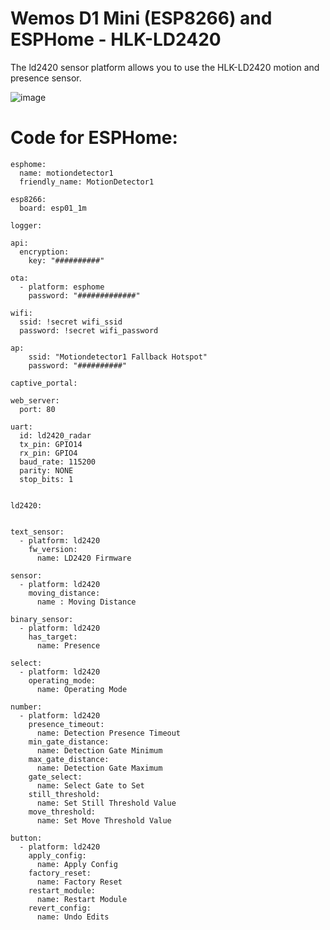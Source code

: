 # Wemos D1 Mini (ESP8266) and ESPHome - HLK-LD2420
The ld2420 sensor platform allows you to use the HLK-LD2420 motion and presence sensor. 

![image](https://github.com/user-attachments/assets/639262a7-4158-4e50-a289-b5b6e71808b0)

# Code for ESPHome:
```
esphome:
  name: motiondetector1
  friendly_name: MotionDetector1

esp8266:
  board: esp01_1m

logger:

api:
  encryption:
    key: "##########"

ota:
  - platform: esphome
    password: "#############"

wifi:
  ssid: !secret wifi_ssid
  password: !secret wifi_password
  
ap:
    ssid: "Motiondetector1 Fallback Hotspot"
    password: "##########"

captive_portal:

web_server:
  port: 80

uart:
  id: ld2420_radar
  tx_pin: GPIO14
  rx_pin: GPIO4
  baud_rate: 115200
  parity: NONE
  stop_bits: 1
  
 
ld2420:
  
 
text_sensor:
  - platform: ld2420
    fw_version:
      name: LD2420 Firmware
 
sensor:
  - platform: ld2420
    moving_distance:
      name : Moving Distance
 
binary_sensor:
  - platform: ld2420
    has_target:
      name: Presence
 
select:
  - platform: ld2420
    operating_mode:
      name: Operating Mode
 
number:
  - platform: ld2420
    presence_timeout:
      name: Detection Presence Timeout
    min_gate_distance:
      name: Detection Gate Minimum
    max_gate_distance:
      name: Detection Gate Maximum
    gate_select:
      name: Select Gate to Set
    still_threshold:
      name: Set Still Threshold Value
    move_threshold:
      name: Set Move Threshold Value
        
button:
  - platform: ld2420
    apply_config:
      name: Apply Config
    factory_reset:
      name: Factory Reset
    restart_module:
      name: Restart Module
    revert_config:
      name: Undo Edits
```
